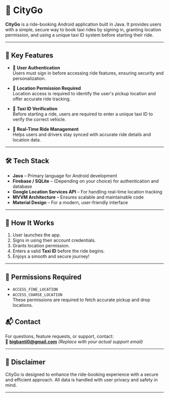 # 🚖 CityGo

**CityGo** is a ride-booking Android application built in Java. It provides users with a simple, secure way to book taxi rides by signing in, granting location permission, and using a unique taxi ID system before starting their ride.

---

## 📱 Key Features

- 🔐 **User Authentication**  
  Users must sign in before accessing ride features, ensuring security and personalization.

- 📍 **Location Permission Required**  
  Location access is required to identify the user's pickup location and offer accurate ride tracking.

- 🚕 **Taxi ID Verification**  
  Before starting a ride, users are required to enter a unique taxi ID to verify the correct vehicle.

- 🧭 **Real-Time Ride Management**  
  Helps users and drivers stay synced with accurate ride details and location data.

---

## 🛠 Tech Stack

- **Java** – Primary language for Android development  
- **Firebase / SQLite** – (Depending on your choice) for authentication and database  
- **Google Location Services API** – For handling real-time location tracking  
- **MVVM Architecture** – Ensures scalable and maintainable code  
- **Material Design** – For a modern, user-friendly interface

---

## 🚦 How It Works

1. User launches the app.
2. Signs in using their account credentials.
3. Grants location permission.
4. Enters a valid **Taxi ID** before the ride begins.
5. Enjoys a smooth and secure journey!

---

## 🔐 Permissions Required

- `ACCESS_FINE_LOCATION`  
- `ACCESS_COARSE_LOCATION`  
These permissions are required to fetch accurate pickup and drop locations.

## 📬 Contact

For questions, feature requests, or support, contact:  
📧 **bigbanti0@gmail.com** *(Replace with your actual support email)*

---

## 📌 Disclaimer

CityGo is designed to enhance the ride-booking experience with a secure and efficient approach. All data is handled with user privacy and safety in mind.

---

